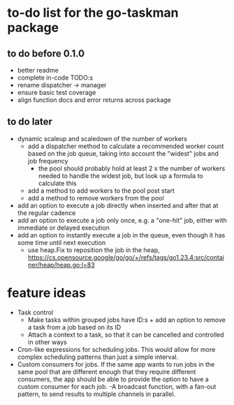 # to-do list for the go-taskman package

## to do before 0.1.0

- better readme
- complete in-code TODO:s
- rename dispatcher -> manager
- ensure basic test coverage
- align function docs and error returns across package

## to do later

- dynamic scaleup and scaledown of the number of workers
  - add a dispatcher method to calculate a recommended worker count based on the job queue, taking into account the "widest" jobs and job frequency
    - the pool should probably hold at least 2 x the number of workers needed to handle the widest job, but look up a formula to calculate this
  - add a method to add workers to the pool post start
  - add a method to remove workers from the pool
- add an option to execute a job directly when inserted and after that at the regular cadence
- add an option to execute a job only once, e.g. a "one-hit" job, either with immediate or delayed execution
- add an option to instantly execute a job in the queue, even though it has some time until next execution
  - use heap.Fix to reposition the job in the heap, https://cs.opensource.google/go/go/+/refs/tags/go1.23.4:src/container/heap/heap.go;l=83

# feature ideas

- Task control
  - Make tasks within grouped jobs have ID:s + add an option to remove a task from a job based on its ID
  - Attach a context to a task, so that it can be cancelled and controlled in other ways
- Cron-like expressions for scheduling jobs. This would allow for more complex scheduling patterns than just a simple interval.
- Custom consumers for jobs. If the same app wants to run jobs in the same pool that are different enough that they require different consumers, the app should be able to provide the option to have a custom consumer for each job.
-A broadcast function, with a fan-out pattern, to send results to multiple channels in parallel.
